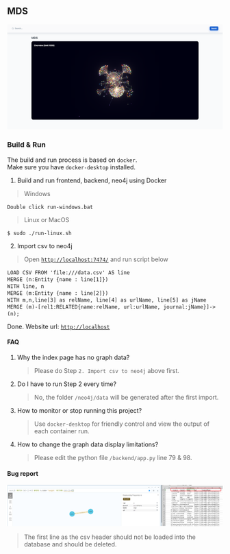## MDS

<p align="center"><img src="./docs/index.png"></p>

### Build & Run
The build and run process is based on `docker`.  
Make sure you have `docker-desktop` installed.  

1. Build and run frontend, backend, neo4j using Docker
> Windows  
```
Double click run-windows.bat
```

> Linux or MacOS  
```
$ sudo ./run-linux.sh
```

2. Import csv to neo4j
> Open [`http://localhost:7474/`](http://localhost:7474/) and run script below
```cypher
LOAD CSV FROM 'file:///data.csv' AS line
MERGE (n:Entity {name : line[1]})
WITH line, n
MERGE (m:Entity {name : line[2]})
WITH m,n,line[3] as relName, line[4] as urlName, line[5] as jName
MERGE (m)-[rel1:RELATED{name:relName, url:urlName, journal:jName}]->(n);
```

Done.
Website url: [`http://localhost`](http://localhost)

#### FAQ
1. Why the index page has no graph data?
    > Please do Step `2. Import csv to neo4j` above first.

2. Do I have to run Step 2 every time?
    > No, the folder `/neo4j/data` will be generated after the first import.

3. How to monitor or stop running this project?
    > Use `docker-desktop` for friendly control and view the output of each container run.

4. How to change the graph data display limitations?
    > Please edit the python file `/backend/app.py` line 79 & 98.

#### Bug report
![bug](./docs/bug.png)
> The first line as the csv header should not be loaded into the database and should be deleted.

